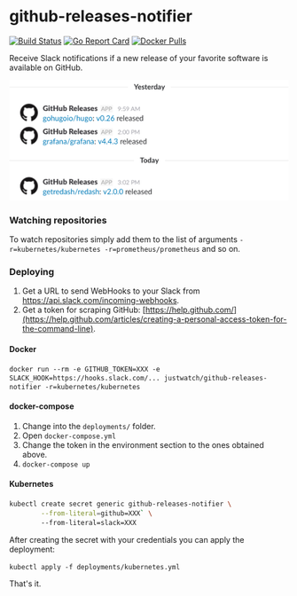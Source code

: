 # github-releases-notifier

[![Build Status](https://travis-ci.org/justwatchcom/github-releases-notifier.svg?branch=master)](https://travis-ci.org/justwatchcom/github-releases-notifier)
[![Go Report Card](https://goreportcard.com/badge/github.com/justwatchcom/github-releases-notifier)](https://goreportcard.com/report/github.com/justwatchcom/github-releases-notifier)
[![Docker Pulls](https://img.shields.io/docker/pulls/justwatch/github-releases-notifier.svg?maxAge=604800)](https://hub.docker.com/r/justwatch/github-releases-notifier)

Receive Slack notifications if a new release of your favorite software is available on GitHub.

![screenshot.png](screenshot.png)

### Watching repositories

To watch repositories simply add them to the list of arguments `-r=kubernetes/kubernetes -r=prometheus/prometheus` and so on.

### Deploying

1. Get a URL to send WebHooks to your Slack from https://api.slack.com/incoming-webhooks.
2. Get a token for scraping GitHub: [https://help.github.com/](https://help.github.com/articles/creating-a-personal-access-token-for-the-command-line).

#### Docker

```
docker run --rm -e GITHUB_TOKEN=XXX -e SLACK_HOOK=https://hooks.slack.com/... justwatch/github-releases-notifier -r=kubernetes/kubernetes
```

#### docker-compose

1. Change into the `deployments/` folder.
2. Open `docker-compose.yml`
3. Change the token in the environment section to the ones obtained above.
4. `docker-compose up`

#### Kubernetes

```bash
kubectl create secret generic github-releases-notifier \
        --from-literal=github=XXX` \
        --from-literal=slack=XXX
```

After creating the secret with your credentials you can apply the deployment:

`kubectl apply -f deployments/kubernetes.yml`

That's it.